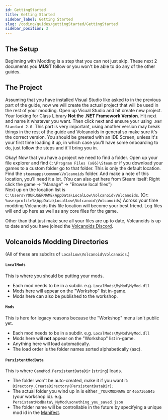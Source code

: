 ```yaml
---
id: GettingStarted
title: Getting Started
sidebar_label: Getting Started
slug: /coding/guides/gettingStarted/GettingStarted
sidebar_position: 3
---
```


## The Setup
Beginning with Modding is a step that you can not just skip. These next 2 documents you **MUST** follow or you won't be able to do any of the other guides.

## The Project
Assuming that you have installed Visual Studio like asked to in the previous part of the guide, now we will create the actual project that will be used in the rest of your modding. Open up Visual Studio and hit create new project. Your looking for Class Library **Not the .NET Framework Version**. Hit next and name it whatever you want. Then click next and ensure your using `.NET Standard 2.0`. This part is very important, using another version may break things in the rest of the guide and Volcanoids in general so make sure it's the correct version. You should be greeted with an IDE Screen, unless it's your first time loading it up, in which case you'll have some onboarding to do, just follow the steps and it'll bring you in. 

Okay! Now that you have a project we need to find a folder. Open up your file explorer and find `C:\Program Files (x86)\Steam` or if you download your games to a custom folder go to that folder. This is only the default location. Find the `steamapps\common\Volcanoids` folder. And make a note of this location, you'll need it a lot. (You can also get here from Steam itself: Right click the game -> "Manage" -> "Browse local files")<br/>
Next up on the location list is `C:\Users\YOURUSERNAME\AppData\LocalLow\Volcanoid\Volcanoids`. (Or: `%userprofile%\AppData\LocalLow\Volcanoid\Volcanoids`) Across your time modding Volcanoids this file location will become your best friend. Log files will end up here as well as any core files for the game. 

Other than that just make sure all your files are up to date, Volcanoids is up to date and you have joined the [Volcanoids Discord](https:\\discord.gg\volcanoids).

## Volcanoids Modding Directories

(All of these are subdirs of `LocalLow\Volcanoid\Volcanoids`.)

#### `LocalMods`
This is where you should be putting your mods.
- Each mod needs to be in a subdir. e.g. `LocalMods\MyMod\MyMod.dll`
- Mods here will appear on the "Workshop" list in-game.
- Mods here can also be published to the workshop.

#### `Mods`
This is here for legacy reasons because the "Workshop" menu isn't public yet.
- Each mod needs to be in a subdir. e.g. `LocalMods\MyMod\MyMod.dll`
- Mods here will **not** appear on the "Workshop" list in-game.
- Anything here will load automatically.
- The load order is the folder names sorted alphabetically (asc).

#### `PersistentModData`
This is where `GameMod.PersistentDataDir` (`string`) leads.
- The folder won't be auto-created, make it if you want it: `Directory.CreateDirectory(PersistentDataDir);`
- The actual folder you wind up in is either `_YOURMODNAME` or `4657365845` (your workshop id). e.g. `PersistentModData\_MyMod\sonething_you_saved.json`
- The folder name will be controllable in the future by specifying a unique mod id in the [Manifest](/coding/guides/gettingstarted/manifest/).
